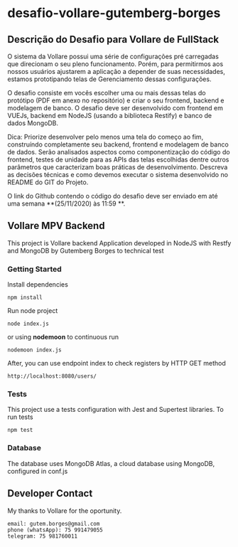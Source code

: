 # desafio-vollare-gutemberg-borges

## Descrição do Desafio para Vollare de FullStack

O sistema da Vollare possui uma série de configurações pré carregadas que direcionam o seu pleno funcionamento. Porém, para permitirmos aos nossos usuários ajustarem a aplicação a depender de suas necessidades, estamos prototipando telas de Gerenciamento dessas configurações.

O desafio consiste em vocês escolher uma ou mais dessas telas do protótipo (PDF em anexo no repositório) e criar o seu frontend, backend e modelagem de banco. O desafio deve ser desenvolvido com frontend em VUEJs, backend em NodeJS (usando a biblioteca Restify) e banco de dados MongoDB.

Dica: Priorize desenvolver pelo menos uma tela do começo ao fim, construíndo completamente seu backend, frontend e modelagem de banco de dados. Serão analisados aspectos como componentização do código do frontend, testes de unidade para as APIs das telas escolhidas dentre outros parâmetros que caracterizam boas práticas de desenvolvimento. Descreva as decisões técnicas e como devemos executar o sistema desenvolvido no README do GIT do Projeto.

O link do Github contendo o código do desafio deve ser enviado em até uma semana **(25/11/2020) às 11:59 **.

## Vollare MPV Backend

This project is Vollare backend Application developed in NodeJS with Restfy and MongoDB by Gutemberg Borges to technical test

### Getting Started

Install dependencies
```
npm install
```

Run node project
```
node index.js
```
or using **nodemoon** to continuous run
```
nodemoon index.js
```

After, you can use endpoint index to check registers by HTTP GET method
```
http://localhost:8080/users/
```

### Tests
This project use a tests configuration with Jest and Supertest libraries.
To run tests
```
npm test
```

### Database
The database uses MongoDB Atlas, a cloud database using MongoDB, configured in conf.js

## Developer Contact

My thanks to Vollare for the oportunity.
```
email: gutem.borges@gmail.com
phone (whatsApp): 75 991479055
telegram: 75 981760011
```
